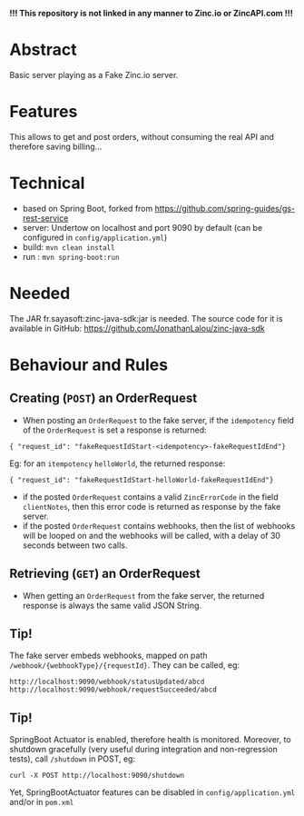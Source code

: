 **!!! This repository is not linked in any manner to Zinc.io or ZincAPI.com !!!**

# Abstract #

Basic server playing as a Fake Zinc.io server.

# Features #
This allows to get and post orders, without consuming the real API and therefore saving billing...

# Technical #
* based on Spring Boot, forked from https://github.com/spring-guides/gs-rest-service
* server: Undertow on localhost and port 9090 by default (can be configured in `config/application.yml`)
* build: ```mvn clean install```
* run  : ```mvn spring-boot:run```

# Needed #
The JAR fr.sayasoft:zinc-java-sdk:jar is needed. The source code for it is available in GitHub: 
https://github.com/JonathanLalou/zinc-java-sdk

# Behaviour and Rules #
## Creating (`POST`) an OrderRequest ##

* When posting an `OrderRequest` to the fake server, if the `idempotency` field of the `OrderRequest` is set a response is returned:
```$json
{ "request_id": "fakeRequestIdStart-<idempotency>-fakeRequestIdEnd"}
```
Eg: for an `itempotency` `helloWorld`, the returned response: 
```$json
{ "request_id": "fakeRequestIdStart-helloWorld-fakeRequestIdEnd"}
```
* if the posted `OrderRequest` contains a valid `ZincErrorCode` in the field `clientNotes`, then this error code is returned as response by the fake server.
* if the posted `OrderRequest` contains webhooks, then the list of webhooks will be looped on and the webhooks will be called, with a delay of 30 seconds between two calls.

## Retrieving (`GET`) an OrderRequest ##

* When getting an `OrderRequest` from the fake server, the returned response is always the same valid JSON String.

## Tip! ##
The fake server embeds webhooks, mapped on path `/webhook/{webhookType}/{requestId}`. They can be called, eg:
```
http://localhost:9090/webhook/statusUpdated/abcd
http://localhost:9090/webhook/requestSucceeded/abcd
```  
## Tip! ##
SpringBoot Actuator is enabled, therefore health is monitored. Moreover, to shutdown gracefully (very useful during integration and non-regression tests), call ```/shutdown``` in POST, eg:
```
curl -X POST http://localhost:9090/shutdown
```
Yet, SpringBootActuator features can be disabled in `config/application.yml` and/or in `pom.xml`